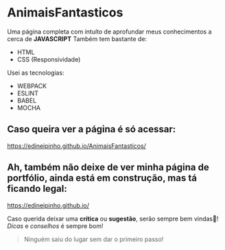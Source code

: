 # AnimaisFantasticos
Uma página completa com intuíto de aprofundar meus conhecimentos a cerca de **JAVASCRIPT**
Também tem bastante de:
- HTML
- CSS (Responsividade)

Usei as tecnologias:
- WEBPACK
- ESLINT
- BABEL
- MOCHA

## Caso queira ver a página é só acessar:
https://edineipinho.github.io/AnimaisFantasticos/

## Ah, também não deixe de ver minha página de portfólio, ainda está em construção, mas tá ficando legal:
https://edineipinho.github.io/

Caso querida deixar uma **crítica** ou **sugestão**, serão sempre bem vindas🤗!
*Dicas* e *conselhos* é sempre bom!

> Ninguém saiu do lugar sem dar o primeiro passo!

